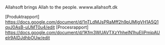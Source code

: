 Allahsoft brings Allah to the people.
wwww.allahsoft.dk

[Produktrapport] https://docs.google.com/document/d/1nTLdMJsPRaMff2h9pUMIgVH1A5Q1qyJ0AsB-uUMT0u4/edit
[Procesrapport] https://docs.google.com/document/d/1Kfm3WUAVTXzYhheIN1huEIiPmipAUelr9AIDJdhbOUw/edit
